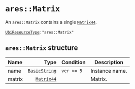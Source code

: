 # `ares::Matrix`

An `ares::Matrix` contains a single [`Matrix44`](../base.md#matrix44-structure).

[`UbiResourceType`](./index.md#ubiresourcetype-string): `"ares::Matrix"`

## `ares::Matrix` structure

| Name | Type | Condition | Description |
| :-- | --: | :-- | --- |
| name | [`BasicString`](../base.md#basicstring-structure) | `ver >= 5` | Instance name. |
| matrix | [`Matrix44`](../base.md#matrix44-structure) |  | Matrix. |
